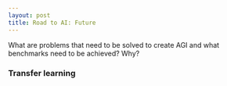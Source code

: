 ```yaml
---
layout: post
title: Road to AI: Future
---
```


What are problems that need to be solved to create AGI and what benchmarks need to be achieved? Why?

### Transfer learning

